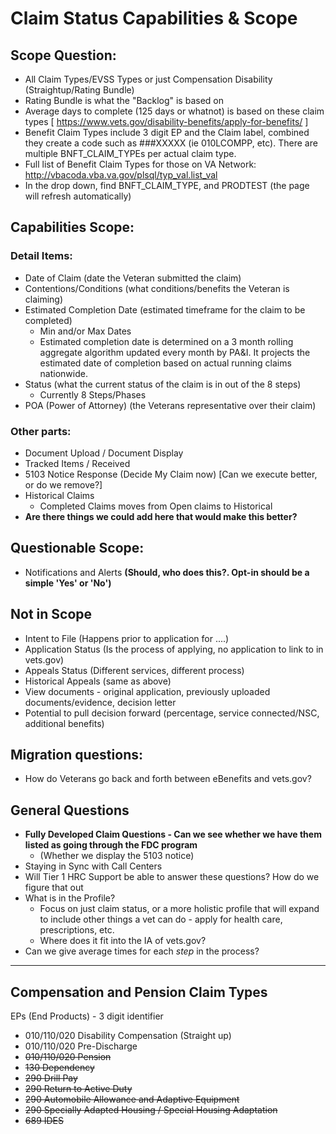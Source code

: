 # Claim Status Capabilities & Scope

## Scope Question: 
- All Claim Types/EVSS Types or just Compensation Disability (Straightup/Rating Bundle)
- Rating Bundle is what the "Backlog" is based on
- Average days to complete (125 days or whatnot) is based on these claim types [ https://www.vets.gov/disability-benefits/apply-for-benefits/ ]
- Benefit Claim Types include 3 digit EP and the Claim label, combined they create a code such as ###XXXXX  (ie 010LCOMPP, etc). There are multiple BNFT_CLAIM_TYPEs per actual claim type. 
- Full list of Benefit Claim Types for those on VA Network: http://vbacoda.vba.va.gov/plsql/typ_val.list_val 
- In the drop down, find BNFT_CLAIM_TYPE, and PRODTEST (the page will refresh automatically)

## Capabilities Scope:

### Detail Items:
- Date of Claim  (date the Veteran submitted the claim)
- Contentions/Conditions (what conditions/benefits the Veteran is claiming)
- Estimated Completion Date (estimated timeframe for the claim to be completed)
  - Min and/or Max Dates 
  - Estimated completion date is determined on a 3 month rolling aggregate algorithm updated every month by PA&I. It projects the estimated date of completion based on actual running claims nationwide. 
- Status (what the current status of the claim is in out of the 8 steps)
  - Currently 8 Steps/Phases
- POA (Power of Attorney) (the Veterans representative over their claim)

### Other parts:
- Document Upload / Document Display
- Tracked Items / Received
- 5103 Notice Response (Decide My Claim now) [Can we execute better, or do we remove?]
- Historical Claims
  - Completed Claims moves from Open claims to Historical
- **Are there things we could add here that would make this better?**

## Questionable Scope:
- Notifications and Alerts **(Should, who does this?. Opt-in should be a simple 'Yes' or 'No')**

## Not in Scope 
- Intent to File (Happens prior to application for ....)
- Application Status (Is the process of applying, no application to link to in vets.gov)
- Appeals Status (Different services, different process)
- Historical Appeals (same as above)
- View documents - original application, previously uploaded documents/evidence, decision letter
- Potential to pull decision forward (percentage, service connected/NSC, additional benefits)

## Migration questions:
- How do Veterans go back and forth between eBenefits and vets.gov?

## General Questions
- **Fully Developed Claim Questions - Can we see whether we have them listed as going through the FDC program**
  - (Whether we display the 5103 notice)
- Staying in Sync with Call Centers
- Will Tier 1 HRC Support be able to answer these questions? How do we figure that out
- What is in the Profile?
  - Focus on just claim status, or a more holistic profile that will expand to include other things a vet can do - apply for health care, prescriptions, etc.
  - Where does it fit into the IA of vets.gov?
- Can we give average times for each *step* in the process?

---

## Compensation and Pension Claim Types
EPs (End Products) - 3 digit identifier

- 010/110/020 Disability Compensation (Straight up)
- 010/110/020 Pre-Discharge
- ~~010/110/020 Pension~~
- ~~130 Dependency~~
- ~~290 Drill Pay~~
- ~~290 Return to Active Duty~~
- ~~290 Automobile Allowance and Adaptive Equipment~~
- ~~290 Specially Adapted Housing / Special Housing Adaptation~~
- ~~689 IDES~~
